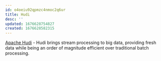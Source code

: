 ```yaml
---
id: o4oeiu92qpmzc4nmoc2q6ur
title: Hudi
desc: ''
updated: 1676628754827
created: 1676628582315
---
```


[Apache Hudi](https://hudi.apache.org/) - Hudi brings stream processing to big data, providing fresh data while being an order of magnitude efficient over traditional batch processing.

